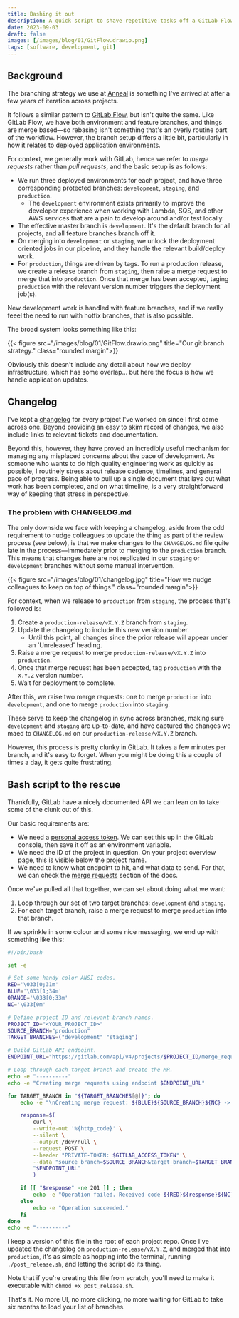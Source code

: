 ```yaml
---
title: Bashing it out
description: A quick script to shave repetitive tasks off a GitLab Flow style branch model.
date: 2023-09-03
draft: false
images: [/images/blog/01/GitFlow.drawio.png]
tags: [software, development, git]
---
```


## Background

The branching strategy we use at [Anneal](https://www.getanneal.com) is something I've arrived at after a few years of
iteration across projects.

It follows a similar pattern to [GitLab Flow](https://docs.gitlab.cn/14.0/ee/topics/gitlab_flow.html), but isn't quite
the same. Like GitLab Flow, we have both environment and feature branches, and things are merge based—so rebasing isn't
something that's an overly routine part of the workflow. However, the branch setup differs a little bit, particularly in
how it relates to deployed application environments.

For context, we generally work with GitLab, hence we refer to _merge requests_ rather than _pull requests_, and the
basic setup is as follows:

- We run three deployed environments for each project, and have three corresponding protected branches: `development`,
  `staging`, and `production`.
  - The `development` environment exists primarily to improve the developer experience when working with Lambda, SQS,
    and other AWS services that are a pain to develop around and/or test locally.
- The effective master branch is `development`. It's the default branch for all projects, and all feature branches
  branch off it.
- On merging into `development` or `staging`, we unlock the deployment oriented jobs in our pipeline, and they handle
  the relevant build/deploy work.
- For `production`, things are driven by tags. To run a production release, we create a release branch from `staging`,
  then raise a merge request to merge that into `production`. Once that merge has been accepted, taging `production`
  with the relevant version number triggers the deployment job(s).

New development work is handled with feature branches, and if we really feeel the need to run with hotfix branches, that
is also possible.

The broad system looks something like this:

{{< figure src="/images/blog/01/GitFlow.drawio.png" title="Our git branch strategy." class="rounded margin">}}

Obviously this doesn't include any detail about how we deploy infrastructure, which has some overlap... but here the
focus is how we handle application updates.

## Changelog

I've kept a [changelog](https://keepachangelog.com/) for every project I've worked on since I first came across one.
Beyond providing an easy to skim record of changes, we also include links to relevant tickets and documentation.

Beyond this, however, they have proved an incredibly useful mechanism for managing any misplaced concerns about the pace
of development. As someone who wants to do high quality engineering work as quickly as possible, I routinely stress
about release cadence, timelines, and general pace of progress. Being able to pull up a single document that lays out
what work has been completed, and on what timeline, is a very straightforward way of keeping that stress in perspective.

### The problem with CHANGELOG.md

The only downside we face with keeping a changelog, aside from the odd requirement to nudge colleagues to update the
thing as part of the review process (see below), is that we make changes to the `CHANGELOG.md` file quite late in the
process—immedately prior to merging to the `production` branch. This means that changes here are not replicated in our
`staging` or `development` branches without some manual intervention.

{{< figure src="/images/blog/01/changelog.jpg" title="How we nudge colleagues to keep on top of things." class="rounded margin">}}

For context, when we release to `production` from `staging`, the process that's followed is:

1. Create a `production-release/vX.Y.Z` branch from `staging`.
2. Update the changelog to include this new version number.
   - Until this point, all changes since the prior release will appear under an 'Unreleased' heading.
3. Raise a merge request to merge `production-release/vX.Y.Z` into `production`.
4. Once that merge request has been accepted, tag `production` with the `X.Y.Z` version number.
5. Wait for deployment to complete.

After this, we raise two merge requests: one to merge `production` into `development`, and one to merge `production`
into `staging`.

These serve to keep the changelog in sync across branches, making sure `development` and `staging` are up-to-date, and
have captured the changes we maed to `CHANGELOG.md` on our `production-release/vX.Y.Z` branch.

However, this process is pretty clunky in GitLab. It takes a few minutes per branch, and it's easy to forget. When you
might be doing this a couple of times a day, it gets quite frustrating.

## Bash script to the rescue

Thankfully, GitLab have a nicely documented API we can lean on to take some of the clunk out of this.

Our basic requirements are:

- We need a [personal access token](https://docs.gitlab.com/ee/user/profile/personal_access_tokens.html). We can set
  this up in the GitLab console, then save it off as an environment variable.
- We need the ID of the project in question. On your project overview page, this is visible below the project name.
- We need to know what endpoint to hit, and what data to send. For that, we can check the
  [merge requests](https://docs.gitlab.com/ee/api/merge_requests.html) section of the docs.

Once we've pulled all that together, we can set about doing what we want:

1. Loop through our set of two target branches: `development` and `staging`.
2. For each target branch, raise a merge request to merge `production` into that branch.

If we sprinkle in some colour and some nice messaging, we end up with something like this:

```bash
#!/bin/bash

set -e

# Set some handy color ANSI codes.
RED='\033[0;31m'
BLUE='\033[1;34m'
ORANGE='\033[0;33m'
NC='\033[0m'

# Define project ID and relevant branch names.
PROJECT_ID="<YOUR_PROJECT_ID>"
SOURCE_BRANCH="production"
TARGET_BRANCHES=("development" "staging")

# Build GitLab API endpoint.
ENDPOINT_URL="https://gitlab.com/api/v4/projects/$PROJECT_ID/merge_requests"

# Loop through each target branch and create the MR.
echo -e "----------"
echo -e "Creating merge requests using endpoint $ENDPOINT_URL"

for TARGET_BRANCH in "${TARGET_BRANCHES[@]}"; do
    echo -e "\nCreating merge request: ${BLUE}${SOURCE_BRANCH}${NC} -> ${ORANGE}${TARGET_BRANCH}${NC}"

    response=$(
        curl \
        --write-out '%{http_code}' \
        --silent \
        --output /dev/null \
        --request POST \
        --header "PRIVATE-TOKEN: $GITLAB_ACCESS_TOKEN" \
        --data "source_branch=$SOURCE_BRANCH&target_branch=$TARGET_BRANCH&title=Merge $SOURCE_BRANCH into $TARGET_BRANCH" \
        "$ENDPOINT_URL"
        )

    if [[ "$response" -ne 201 ]] ; then
        echo -e "Operation failed. Received code ${RED}${response}${NC}"
    else
        echo -e "Operation succeeded."
    fi
done
echo -e "----------"

```

I keep a version of this file in the root of each project repo. Once I've updated the changelog on
`production-release/vX.Y.Z`, and merged that into `production`, it's as simple as hopping into the terminal, running
`./post_release.sh`, and letting the script do its thing.

Note that if you're creating this file from scratch, you'll need to make it executable with `chmod +x post_release.sh`.

That's it. No more UI, no more clicking, no more waiting for GitLab to take six months to load your list of branches.
